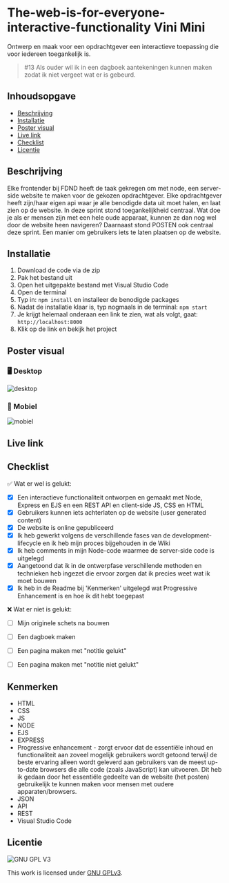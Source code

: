 
# The-web-is-for-everyone-interactive-functionality Vini Mini
Ontwerp en maak voor een opdrachtgever een interactieve toepassing die voor iedereen toegankelijk is.

> #13 Als ouder wil ik in een dagboek aantekeningen kunnen maken zodat ik niet vergeet wat er is gebeurd.

## Inhoudsopgave

  * [Beschrijving](#beschrijving)
  * [Installatie](#installatie)
  * [Poster visual](#poster-visual)
  * [Live link](#live-link)
  * [Checklist](#checklist)
  * [Licentie](#licentie)


## Beschrijving
Elke frontender bij FDND heeft de taak gekregen om met node, een server-side website te maken voor de gekozen opdrachtgever. Elke opdrachtgever heeft zijn/haar eigen api waar je alle benodigde data uit moet halen, en laat zien op de website. In deze sprint stond toegankelijkheid centraal. Wat doe je als er mensen zijn met een hele oude apparaat, kunnen ze dan nog wel door de website heen navigeren? Daarnaast stond POSTEN ook centraal deze sprint. Een manier om gebruikers iets te laten plaatsen op de website.

## Installatie
1. Download de code via de zip
2. Pak het bestand uit
3. Open het uitgepakte bestand met Visual Studio Code
4. Open de terminal
5. Typ in: `npm install` en installeer de benodigde packages
6. Nadat de installatie klaar is, typ nogmaals in de terminal: `npm start`
7. Je krijgt helemaal onderaan een link te zien, wat als volgt, gaat: `http://localhost:8000`
8. Klik op de link en bekijk het project

 ## Poster visual

 ### 🖥️ Desktop
![desktop](https://user-images.githubusercontent.com/112861033/230243247-273aeeef-edf6-488a-a35d-28c66bc38027.jpg)

### :iphone: Mobiel
![mobiel](https://user-images.githubusercontent.com/112861033/230243375-e314111f-0ad0-41e7-945d-478c990b25c8.jpg)


## Live link


## Checklist
✅ Wat er wel is gelukt:
- [x] Een interactieve functionaliteit ontworpen en gemaakt met Node, Express en EJS en een REST API en client-side JS, CSS en HTML
- [x] Gebruikers kunnen iets achterlaten op de website (user generated content)
- [x] De website is online gepubliceerd
- [x] Ik heb gewerkt volgens de verschillende fases van de development-lifecycle en ik heb mijn proces bijgehouden in de Wiki
- [x] Ik heb comments in mijn Node-code waarmee de server-side code is uitgelegd
- [x] Aangetoond dat ik in de ontwerpfase verschillende methoden en technieken heb ingezet die ervoor zorgen dat ik precies weet wat ik moet bouwen
- [x] Ik heb in de Readme bij 'Kenmerken' uitgelegd wat Progressive Enhancement is en hoe ik dit hebt toegepast

❌ Wat er niet is gelukt:
- [ ] Mijn originele schets na bouwen
- [ ] Een dagboek maken
- [ ] Een pagina maken met "notitie gelukt"
- [ ] Een pagina maken met "notitie niet gelukt"


## Kenmerken
* HTML
* CSS
* JS
* NODE 
* EJS
* EXPRESS
* Progressive enhancement - zorgt ervoor dat de essentiële inhoud en functionaliteit aan zoveel mogelijk gebruikers wordt getoond terwijl de beste ervaring alleen wordt geleverd aan gebruikers van de meest up-to-date browsers die alle code (zoals JavaScript) kan uitvoeren. Dit heb ik gedaan door het essentiële gedeelte van de website (het posten) gebruikelijk te kunnen maken voor mensen met oudere apparaten/browsers.
* JSON
* API
* REST
* Visual Studio Code

## Licentie

![GNU GPL V3](https://www.gnu.org/graphics/gplv3-127x51.png)

This work is licensed under [GNU GPLv3](./LICENSE).
